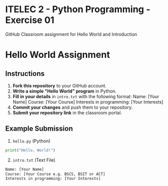# ITELEC 2 - Python Programming - Exercise 01
GitHub Classroom assignment for Hello World and Introduction

# Hello World Assignment

## Instructions

1. **Fork this repository** to your GitHub account.
2. **Write a simple "Hello World" program** in Python.
3. **Fill in your details** in `intro.txt` with the following format: Name: [Your Name] Course: [Your Course] Interests in programming: [Your Interests]
4. **Commit your changes** and push them to your repository.
5. **Submit your repository link** in the classroom portal.

## Example Submission

1. `hello.py` (Python)
```python
print("Hello, World!")
```

2. `intro.txt` (Text File)
```txt
Name: [Your Name]
Course: [Your Course e.g. BSCS, BSIT or ACT]
Interests in programming: [Your Interests]
```
